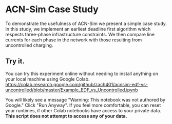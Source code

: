 # ACN-Sim Case Study

To demonstrate the usefulness of ACN-Sim we present a simple case study. In this study, we implement an earliest deadline first algorithm which respects three-phase infrastructure constraints. We then compare line currents for each phase in the network with those resulting from uncontrolled charging.

## Try it.
You can try this experiment online without needing to install anything on your local machine using Google Colab. 
https://colab.research.google.com/github/zach401/acnsim-edf-vs-uncontrolled/blob/master/Example_EDF_vs_Uncontrolled.ipynb

You will likely see a message "Warning: This notebook was not authored by Google." Click "Run Anyway". If you feel more comfortable, you can reset your runtimes, if other Colab notebooks have access to your private data. **This script does not attempt to access any of your data.**
